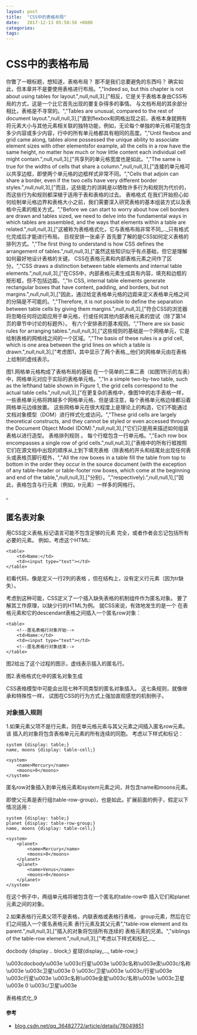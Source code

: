 ```yaml
---
layout: post
title:  "CSS中的表格布局"
date:   2017-12-13 05:58:56 +0800
categories:  
tags: 
---
```




# CSS中的表格布局 #


你瞥了一眼标题，想知道，表格布局？
那不是我们总要避免的东西吗？ 
确实如此，但本章并不是要使用表格进行布局。","Indeed so, but this chapter is not about using tables for layout.",null,null,3],["相反，它是关于表格本身由CSS布局的方式，这是一个比它首先出现的要复杂得多的事情。
与文档布局的其余部分相比，表格是不寻常的。","Tables are unusual, compared to the rest of document layout.",null,null,3],["直到flexbox和网格出现之前，表格本身就拥有将元素大小与其他元素相关联的独特功能，例如，无论每个单独的单元格可能包含多少内容或多少内容，行中的所有单元格都具有相同的高度。","Until flexbox and grid came along, tables alone possessed the unique ability to associate element sizes with other elementsfor example, all the cells in a row have the same height, no matter how much or how little content each individual cell might contain.",null,null,3],["共享列的单元格宽度也是如此。","The same is true for the widths of cells that share a column.",null,null,3],["连接的单元格可以共享边框，即使两个单元格的边框样式非常不同。","Cells that adjoin can share a border, even if the two cells have very different border styles.",null,null,3],["而且，这些能力的消耗是以牺牲许多行为和规则为代价的，而这些行为和规则都深植于适用于表和表格的过去。
表格格式
在我们开始担心如何绘制单元格边界和表格大小之前，我们需要深入研究表格的基本组装方式以及表格中元素的相关方式。","Before we can start to worry about how cell borders are drawn and tables sized, we need to delve into the fundamental ways in which tables are assembled, and the ways that elements within a table are related.",null,null,3],["这被称为表格格式化，它与表格布局非常不同_.._只有格式化完成后才能进行布局。
目视安排一张桌子
首先要了解的是CSS如何定义表格的排列方式。","The first thing to understand is how CSS defines the arrangement of tables.",null,null,3],["虽然这些知识似乎有点基础，但它是理解如何最好地设计表格的关键。
CSS在表格元素和内部表格元素之间作了区分。","CSS draws a distinction between table elements and internal table elements.",null,null,3],["在CSS中，内部表格元素生成具有内容，填充和边框的矩形框，但不包括边距。","In CSS, internal table elements generate rectangular boxes that have content, padding, and borders, but not margins.",null,null,3],["因此，通过给定表格单元格的边距来定义表格单元格之间的分隔是不可能的。","Therefore, it is not possible to define the separation between table cells by giving them margins.",null,null,3],["符合CSS的浏览器将忽略任何将边距应用于单元格，行或任何其他内部表格元素的尝试（除了第14页的章节中讨论的标题外）。
有六个安排表的基本规则。","There are six basic rules for arranging tables.",null,null,3],["这些规则的基础是一个网格单元，它是绘制表格的网格线之间的一个区域。","The basis of these rules is a grid cell, which is one area between the grid lines on which a table is drawn.",null,null,3],["考虑图1，其中显示了两个表格__他们的网格单元由在表格上绘制的虚线表示。

图1.网格单元格构成了表格布局的基础
在一个简单的二乘二表（如图1所示的左表）中，网格单元对应于实际的表格单元格。","In a simple two-by-two table, such as the lefthand table shown in Figure 1, the grid cells correspond to the actual table cells.",null,null,3],["在更复杂的表格中，像图1中的右手表格一样，一些表格单元格将跨越多个网格单元格，但是请注意，每个表格单元格边缘都沿着网格单元边缘放置。
这些网格单元在很大程度上是理论上的构造，它们不能通过文档对象模型（DOM）进行样式化或访问。","These grid cells are largely theoretical constructs, and they cannot be styled or even accessed through the Document Object Model (DOM).",null,null,3],["它们只是用来描述如何组装表格以进行造型。
表格排列规则
。
每个行框包含一行单元格。","Each row box encompasses a single row of grid cells.",null,null,3],["表格中的所有行框按照它们在源文档中出现的顺序从上到下填充表格（除表格的开头和结尾处出现任何表头或表格页脚行框外，","All the row boxes in a table fill the table from top to bottom in the order they occur in the source document (with the exception of any table-header or table-footer row boxes, which come at the beginning and end of the table,",null,null,3],["分别）。","respectively).",null,null,1],["因此，表格包含与行元素（例如，tr元素）一样多的网格行。

。


## 匿名表对象 ##

用CSS定义表格,标记语言可能不包含足够的元素
完全，或者作者会忘记包括所有必要的元素。 例如，考虑这个HTML:

	<table>
		<td>Name:</td>
		<td><input type="text"></td>
	</table>

初看代码，像是定义一行2列的表格
，但在结构上，没有定义行元素（因为tr缺失）。

考虑到这种可能，CSS定义了一个插入缺失表格的机制组件作为匿名对象。
要了解其工作原理，以缺少行的HTML为例。 
就CSS来说，有效地发生的是一个
在表格元素和它的descendant表格之间插入一个匿名row对象：

	<table>
		<!--匿名表格行对象开始-->
		<td>Name:</td>
		<td><input type="text"></td>
		<!--匿名表格行对象结束-->
	</table>

图2给出了这个过程的图示，虚线表示插入的匿名行。

图2.表格格式化中的匿名对象生成

CSS表格模型中可能会出现七种不同类型的匿名对象插入。 
这七条规则，就像继承和特殊性一样，
试图在CSS的行为方式上强加直观感觉的机制例子。

### 对象插入规则 ###

1.如果元素父项不是行元素，则在单元格元素与其父元素之间插入匿名row元素。该 
插入的对象将包含表格单元元素的所有连续的同胞。
考虑以下样式和标记：

	system {display: table;}
	name, moons {display: table-cell;}

	<system>
		<name>Mercury</name>
		<moons>0</moons>
	</system>

匿名row对象插入到单元格元素和system元素之间，并包含name和moons元素。

即使父元素是表行组(table-row-group)，也是如此。扩展前面的例子，假定以下情况适用：

	system {display: table;}
	planet {display: table-row-group;}
	name, moons {display: table-cell;}

	<system>
		<planet>
			<name>Mercury</name>
			<moons>0</moons>
		</planet>
		<planet>
			<name>Venus</name>
			<moons>0</moons>
		</planet>
	</system>

在这个例子中，两组单元格将被包含在一个匿名的table-row中
插入它们和planet元素之间的对象。

2.如果表格行元素父项不是表格，内联表格或表格行表格，
group元素，然后在它们之间插入一个匿名表格元素
表行元素及其父元素","table-row element and its parent.",null,null,3],["插入的对象将包括所有连续的
表格元素的兄弟。","siblings of the table-row element.",null,null,3],["考虑以下样式和标记_.._

docbody {display _.._ block;}
星球{display_.._ table-row;}

\u003cdocbody\u003e
\u003c行星\u003e
\u003c名称\u003e汞\u003c/名称\u003e
\u003c卫星\u003e 0 \u003c/卫星\u003e
\u003c/行星\u003e
\u003c行星\u003e
\u003c名称\u003e金星\u003c/名称\u003e
\u003c卫星\u003e 0 \u003c/卫星\u003e

表格格式化_9


#### 参考 ####

* [blog.csdn.net/qq_36482772/article/details/78049851](http://blog.csdn.net/qq_36482772/article/details/78049851)